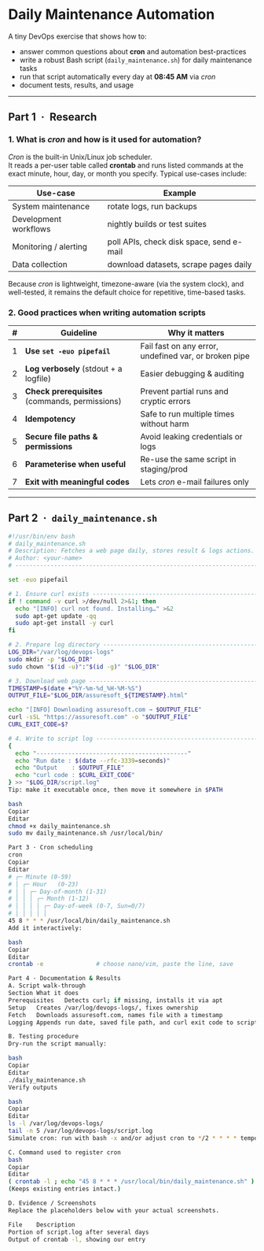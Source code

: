 # Daily Maintenance Automation

A tiny DevOps exercise that shows how to:

* answer common questions about **cron** and automation best-practices  
* write a robust Bash script (`daily_maintenance.sh`) for daily maintenance tasks  
* run that script automatically every day at **08:45 AM** via *cron*  
* document tests, results, and usage

---

## Part 1 · Research

### 1. What is *cron* and how is it used for automation?
*Cron* is the built-in Unix/Linux job scheduler.  
It reads a per-user table called **crontab** and runs listed commands at the exact minute, hour, day, or month you specify. Typical use-cases include:

| Use-case                            | Example                                    |
|------------------------------------|--------------------------------------------|
| System maintenance                 | rotate logs, run backups                   |
| Development workflows              | nightly builds or test suites              |
| Monitoring / alerting              | poll APIs, check disk space, send e-mail   |
| Data collection                    | download datasets, scrape pages daily      |

Because *cron* is lightweight, timezone-aware (via the system clock), and well-tested, it remains the default choice for repetitive, time-based tasks.

### 2. Good practices when writing automation scripts
| # | Guideline | Why it matters |
|---|-----------|----------------|
| 1 | **Use `set -euo pipefail`**           | Fail fast on any error, undefined var, or broken pipe |
| 2 | **Log verbosely** (stdout + a logfile)| Easier debugging & auditing |
| 3 | **Check prerequisites** (commands, permissions)| Prevent partial runs and cryptic errors |
| 4 | **Idempotency**                       | Safe to run multiple times without harm |
| 5 | **Secure file paths & permissions**   | Avoid leaking credentials or logs |
| 6 | **Parameterise when useful**          | Re-use the same script in staging/prod |
| 7 | **Exit with meaningful codes**        | Lets *cron* e-mail failures only |

---

## Part 2 · `daily_maintenance.sh`

```bash
#!/usr/bin/env bash
# daily_maintenance.sh
# Description: Fetches a web page daily, stores result & logs actions.
# Author: <your-name>
# -----------------------------------------------------------------------------

set -euo pipefail

# 1. Ensure curl exists -------------------------------------------------------
if ! command -v curl >/dev/null 2>&1; then
  echo "[INFO] curl not found. Installing…" >&2
  sudo apt-get update -qq
  sudo apt-get install -y curl
fi

# 2. Prepare log directory ----------------------------------------------------
LOG_DIR="/var/log/devops-logs"
sudo mkdir -p "$LOG_DIR"
sudo chown "$(id -u)":"$(id -g)" "$LOG_DIR"

# 3. Download web page --------------------------------------------------------
TIMESTAMP=$(date +"%Y-%m-%d_%H-%M-%S")
OUTPUT_FILE="$LOG_DIR/assuresoft_${TIMESTAMP}.html"

echo "[INFO] Downloading assuresoft.com → $OUTPUT_FILE"
curl -sSL "https://assuresoft.com" -o "$OUTPUT_FILE"
CURL_EXIT_CODE=$?

# 4. Write to script log ------------------------------------------------------
{
  echo "-------------------------------------------"
  echo "Run date : $(date --rfc-3339=seconds)"
  echo "Output    : $OUTPUT_FILE"
  echo "curl code : $CURL_EXIT_CODE"
} >> "$LOG_DIR/script.log"
Tip: make it executable once, then move it somewhere in $PATH

bash
Copiar
Editar
chmod +x daily_maintenance.sh
sudo mv daily_maintenance.sh /usr/local/bin/

Part 3 · Cron scheduling
cron
Copiar
Editar
# ┌─ Minute (0-59)
# │ ┌─ Hour   (0-23)
# │ │ ┌─ Day-of-month (1-31)
# │ │ │ ┌─ Month (1-12)
# │ │ │ │ ┌─ Day-of-week (0-7, Sun=0/7)
# │ │ │ │ │
45 8 * * * /usr/local/bin/daily_maintenance.sh
Add it interactively:

bash
Copiar
Editar
crontab -e               # choose nano/vim, paste the line, save

Part 4 · Documentation & Results
A. Script walk-through
Section	What it does
Prerequisites	Detects curl; if missing, installs it via apt
Setup	Creates /var/log/devops-logs/, fixes ownership
Fetch	Downloads assuresoft.com, names file with a timestamp
Logging	Appends run date, saved file path, and curl exit code to script.log

B. Testing procedure
Dry-run the script manually:

bash
Copiar
Editar
./daily_maintenance.sh
Verify outputs

bash
Copiar
Editar
ls -l /var/log/devops-logs/
tail -n 5 /var/log/devops-logs/script.log
Simulate cron: run with bash -x and/or adjust cron to */2 * * * * temporarily.

C. Command used to register cron
bash
Copiar
Editar
( crontab -l ; echo "45 8 * * * /usr/local/bin/daily_maintenance.sh" ) | crontab -
(Keeps existing entries intact.)

D. Evidence / Screenshots
Replace the placeholders below with your actual screenshots.

File	Description
Portion of script.log after several days
Output of crontab -l, showing our entry